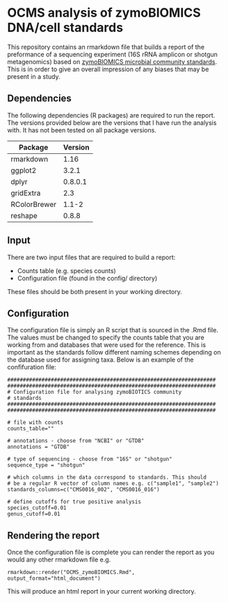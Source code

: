 # OCMS analysis of zymoBIOMICS DNA/cell standards

This repository contains an rmarkdown file that builds a report of the preformance of a sequencing experiment (16S rRNA amplicon or shotgun metagenomics) based on [zymoBIOMICS microbial community standards](https://www.zymoresearch.com/collections/zymobiomics-microbial-community-standards). This is in order to give an overall impression of any biases that may be present in a study.


## Dependencies

The following dependencies (R packages) are required to run the report. The versions provided below are the versions that I have run the analysis with. It has not been tested on all package versions.

| Package       | Version |
|---------------|---------|
| rmarkdown     | 1.16    |
| ggplot2       | 3.2.1   |
| dplyr         | 0.8.0.1 |
| gridExtra     | 2.3     |
| RColorBrewer  | 1.1-2   |
| reshape       | 0.8.8   |


## Input

There are two input files that are required to build a report:

* Counts table (e.g. species counts)
* Configuration file (found in the config/ directory)

These files should be both present in your working directory.

## Configuration

The configuration file is simply an R script that is sourced in the .Rmd file. The values must be changed to specify the counts table that you are working from and databases that were used for the reference. This is important as the standards follow different naming schemes depending on the database used for assigning taxa. Below is an example of the confifuration file:

```
###################################################################
###################################################################
# Configuration file for analysing zymoBIOTICS community
# standards
###################################################################
###################################################################

# file with counts
counts_table=""

# annotations - choose from "NCBI" or "GTDB"
annotations = "GTDB"

# type of sequencing - choose from "16S" or "shotgun"
sequence_type = "shotgun"

# which columns in the data correspond to standards. This should
# be a regular R vector of column names e.g. c("sample1", "sample2")
standards_columns=c("CMS0016_002", "CMS0016_016")

# define cutoffs for true positive analysis
species_cutoff=0.01
genus_cutoff=0.01
```

## Rendering the report

Once the configuration file is complete you can render the report as you would any other rmarkdown file e.g.

```
rmarkdown::render("OCMS_zymoBIOMICS.Rmd", output_format="html_document")
```

This will produce an html report in your current working directory.

